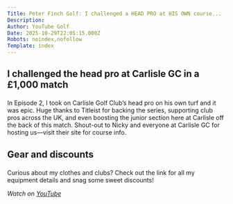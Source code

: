 ```yaml
---
Title: Peter Finch Golf: I challenged a HEAD PRO at HIS OWN course... (Ep. 2 – Carlisle GC)
Description: 
Author: YouTube Golf
Date: 2025-10-29T22:05:15.000Z
Robots: noindex,nofollow
Template: index
---
```

<h2>
  
  
  I challenged the head pro at Carlisle GC in a £1,000 match
</h2>

<p>In Episode 2, I took on Carlisle Golf Club’s head pro on his own turf and it was epic. Huge thanks to Titleist for backing the series, supporting club pros across the UK, and even boosting the junior section here at Carlisle off the back of this match. Shout-out to Nicky and everyone at Carlisle GC for hosting us—visit their site for course info.</p>

<h2>
  
  
  Gear and discounts
</h2>

<p>Curious about my clothes and clubs? Check out the link for all my equipment details and snag some sweet discounts!</p>

<p><em>Watch on <a href="https://www.youtube.com/watch?v=7nEiMOkuAnU" rel="noopener noreferrer">YouTube</a></em></p>

